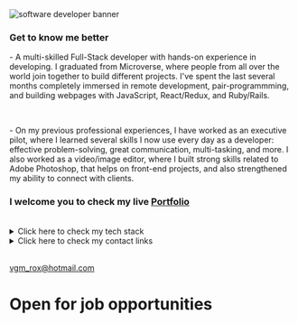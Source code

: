 <img src="assets/gif/huge.gif" alt="software developer banner">

<h3>Get to know me better</h3>
<p>- A multi-skilled Full-Stack developer with hands-on experience in developing. I graduated from Microverse, where people from all over the world join together to build different projects. I've spent the last several months completely immersed in remote development, pair-programmming, and building webpages with JavaScript, React/Redux, and Ruby/Rails.</p>

<br>

<p>- On my previous professional experiences, I have worked as an executive pilot, where I learned several skills I now use every day as a developer: effective problem-solving, great communication, multi-tasking, and more. I also worked as a video/image editor, where I built strong skills related to Adobe Photoshop, that helps on front-end projects, and also strengthened my ability to connect with clients.

<br>

<h3>I welcome you to check my live <a href="https://vitorguedesmadeira.netlify.app/" alt="portfolio-link">Portfolio</a></h3>

<br>

<details>
  <summary>Click here to check my tech stack</summary>
  <br>
    <p>- Front-End: JavaScript | React | Redux | jQuery | HTML5 | CSS3 | SASS | Bootstrap | TailwindCSS | Adobe Photoshop | Canva</p>
    <p>- Back-End: Ruby | Rails | SQL</p>
    <p>- Tools & Methods: Git | GitHub | Netlify | Render | Mobile/Responsive Development | RSpec | Capybara | TDD | Chrome Dev Tools</p>
    <p>- Professional: Remote Pair-Programming | Teamwork | Mentoring | Project Management</p>
    <p>- Product management: UI design | UX Design | Prototyping | Wireframing</p>
</details>
 

<details>
  <summary>Click here to check my contact links</summary>
  <br>
    <p>- GitHub: <a href="https://github.com/VitorGuedesMadeira" alt="github">VitorGuedesMadeira</a></p>
    <p>- Linkedin: <a href="https://www.linkedin.com/in/vitor-guedes-madeira" alt="linkedin">Vitor Guedes Madeira</a></p>
    <p>- Instagram: <a href="https://www.instagram.com/vitorguedesmadeira" alt="instagram">@vitorguedesmadeira</a></p>
    <p>- Medium: <a href="https://medium.com/@vitorguedesmadeira/you-teach-you-learn-6f5ac50aae65" alt="medium">@vitorguedesmadeira</a></p>
</details>

<br>

<p>
  <a href="vgm_rox@hotmail.com" alt="email">vgm_rox@hotmail.com</a>
</p>

<h1>Open for job opportunities</h1>




